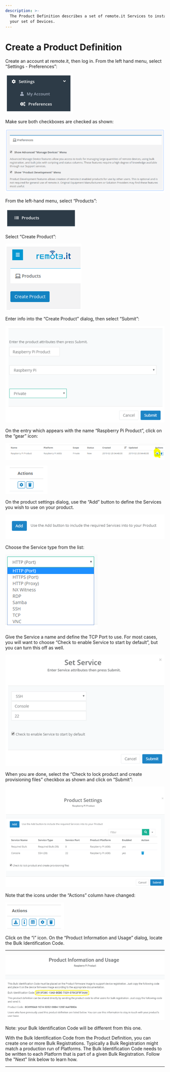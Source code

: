 ```yaml
---
description: >-
  The Product Definition describes a set of remote.it Services to install on
  your set of Devices.
---
```


# Create a Product Definition

Create an account at remote.it, then log in.  From the left hand menu, select “Settings - Preferences”:

![](../../.gitbook/assets/image%20%28151%29.png)

Make sure both checkboxes are checked as shown:

![](../../.gitbook/assets/image%20%28134%29.png)

From the left-hand menu, select “Products”:

![](../../.gitbook/assets/image%20%28101%29.png)

Select “Create Product”:

![](../../.gitbook/assets/image%20%283%29.png)

Enter info into the “Create Product” dialog, then select “Submit”:

![](../../.gitbook/assets/image%20%28144%29.png)

On the entry which appears with the name “Raspberry Pi Product”, click on the “gear” icon:

![](../../.gitbook/assets/image%20%28109%29.png)

![](../../.gitbook/assets/image%20%28105%29.png)

On the product settings dialog, use the “Add” button to define the Services you wish to use on your product.  

![](../../.gitbook/assets/image%20%28114%29.png)

Choose the Service type from the list:

![](../../.gitbook/assets/image%20%28136%29.png)

Give the Service a name and define the TCP Port to use.  For most cases, you will want to choose “Check to enable Service to start by default”, but you can turn this off as well.

![](../../.gitbook/assets/image%20%28143%29.png)

When you are done, select the “Check to lock product and create provisioning files” checkbox as shown and click on “Submit”:

![](../../.gitbook/assets/image%20%28107%29.png)

Note that the icons under the “Actions” column have changed:

![](../../.gitbook/assets/image%20%28142%29.png)

Click on the “i” icon.  On the “Product Information and Usage” dialog, locate the Bulk Identification Code.  
****

![](../../.gitbook/assets/image%20%2891%29.png)

Note: your Bulk Identification Code will be different from this one.  

With the Bulk Identification Code from the Product Definition, you can create one or more Bulk Registrations.  Typically a Bulk Registration might match a production run of Platforms.  The Bulk Identification Code needs to be written to each Platform that is part of a given Bulk Registration.  Follow the "Next" link below to learn how.  
****

